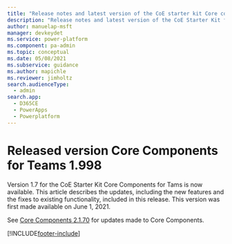```yaml
---
title: "Release notes and latest version of the CoE starter kit Core components for Teams 1.998 | MicrosoftDocs"
description: "Release notes and latest version of the CoE Starter Kit for Teams 1.998."
author: manuelap-msft
manager: devkeydet
ms.service: power-platform
ms.component: pa-admin
ms.topic: conceptual
ms.date: 05/08/2021
ms.subservice: guidance
ms.author: mapichle
ms.reviewer: jimholtz
search.audienceType: 
  - admin
search.app: 
  - D365CE
  - PowerApps
  - Powerplatform
---
```


# Released version Core Components for Teams 1.998

Version 1.7 for the CoE Starter Kit Core Components for Tams is now available. This article describes the updates, including the new features and the fixes to existing functionality, included in this release. This version was first made available on June 1, 2021.

See [Core Components 2.1.70](core-2.1.70.md) for updates made to Core Components.

[!INCLUDE[footer-include](../../../includes/footer-banner.md)]